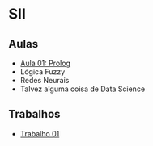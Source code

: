 # SII

## Aulas

 * [Aula 01: Prolog](sii_files/aulas/01-prolog/aula-prolog.html)
 * Lógica Fuzzy
 * Redes Neurais
 * Talvez alguma coisa de Data Science
 ## Trabalhos

 * [Trabalho 01](sii_files/trabalhos/01/trabalhoProlog_mindist.md)
